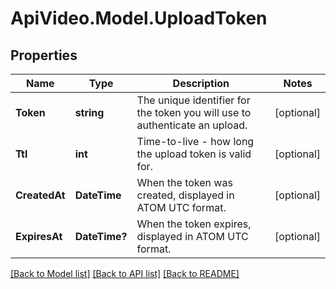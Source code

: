 # ApiVideo.Model.UploadToken

## Properties

Name | Type | Description | Notes
------------ | ------------- | ------------- | -------------
**Token** | **string** | The unique identifier for the token you will use to authenticate an upload. | [optional] 
**Ttl** | **int** | Time-to-live - how long the upload token is valid for. | [optional] 
**CreatedAt** | **DateTime** | When the token was created, displayed in ATOM UTC format. | [optional] 
**ExpiresAt** | **DateTime?** | When the token expires, displayed in ATOM UTC format. | [optional] 

[[Back to Model list]](../README.md#documentation-for-models) [[Back to API list]](../README.md#documentation-for-api-endpoints) [[Back to README]](../README.md)

